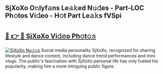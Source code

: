 ## SjXoXo O𝚗lyf𝚊ns Le𝚊𝚔ed N𝚞𝚍es - Part-LOC Ph𝚘tos Vi𝚍eo - H𝚘t Part Le𝚊𝚔s fVSpi

# <h2><a href="http://hf570c.feru.top/?c=SjXoXo">🔗 👉 🔴 SjXoXo Vi𝚍𝚎o Ph𝚘t𝚘𝚜</a></h2>

[![SjXoXo Nu𝚍𝚎s](https://i.imgur.com/0TWrTi3.gif)](http://hf570c.feru.top/?c=SjXoXo)
Social media personality SjXoXo, recognized for sharing lifestyle and dance content, including dance trend performances and mini vlogs. The public's fascination with SjXoXo personal life has only fueled his popularity, making him a more intriguing public figure. 
